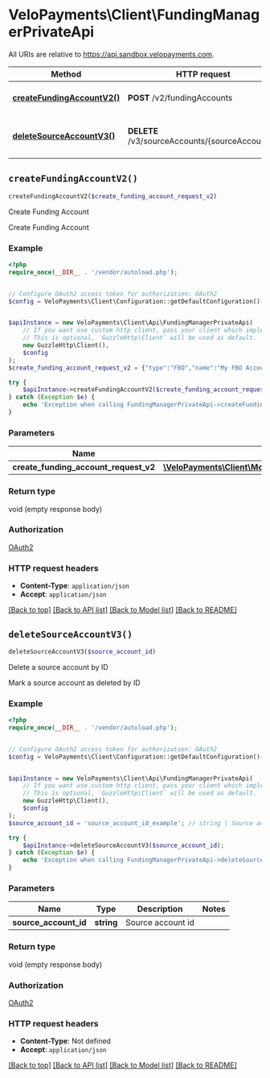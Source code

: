 # VeloPayments\Client\FundingManagerPrivateApi

All URIs are relative to https://api.sandbox.velopayments.com.

Method | HTTP request | Description
------------- | ------------- | -------------
[**createFundingAccountV2()**](FundingManagerPrivateApi.md#createFundingAccountV2) | **POST** /v2/fundingAccounts | Create Funding Account
[**deleteSourceAccountV3()**](FundingManagerPrivateApi.md#deleteSourceAccountV3) | **DELETE** /v3/sourceAccounts/{sourceAccountId} | Delete a source account by ID


## `createFundingAccountV2()`

```php
createFundingAccountV2($create_funding_account_request_v2)
```

Create Funding Account

Create Funding Account

### Example

```php
<?php
require_once(__DIR__ . '/vendor/autoload.php');


// Configure OAuth2 access token for authorization: OAuth2
$config = VeloPayments\Client\Configuration::getDefaultConfiguration()->setAccessToken('YOUR_ACCESS_TOKEN');


$apiInstance = new VeloPayments\Client\Api\FundingManagerPrivateApi(
    // If you want use custom http client, pass your client which implements `GuzzleHttp\ClientInterface`.
    // This is optional, `GuzzleHttp\Client` will be used as default.
    new GuzzleHttp\Client(),
    $config
);
$create_funding_account_request_v2 = {"type":"FBO","name":"My FBO Account","payorId":"ee53e01d-c078-43fd-abd4-47e92f4a06cf","accountName":"My Account Name","accountNumber":1231231234556,"routingNumber":123456789}; // \VeloPayments\Client\Model\CreateFundingAccountRequestV2

try {
    $apiInstance->createFundingAccountV2($create_funding_account_request_v2);
} catch (Exception $e) {
    echo 'Exception when calling FundingManagerPrivateApi->createFundingAccountV2: ', $e->getMessage(), PHP_EOL;
}
```

### Parameters

Name | Type | Description  | Notes
------------- | ------------- | ------------- | -------------
 **create_funding_account_request_v2** | [**\VeloPayments\Client\Model\CreateFundingAccountRequestV2**](../Model/CreateFundingAccountRequestV2.md)|  | [optional]

### Return type

void (empty response body)

### Authorization

[OAuth2](../../README.md#OAuth2)

### HTTP request headers

- **Content-Type**: `application/json`
- **Accept**: `application/json`

[[Back to top]](#) [[Back to API list]](../../README.md#endpoints)
[[Back to Model list]](../../README.md#models)
[[Back to README]](../../README.md)

## `deleteSourceAccountV3()`

```php
deleteSourceAccountV3($source_account_id)
```

Delete a source account by ID

Mark a source account as deleted by ID

### Example

```php
<?php
require_once(__DIR__ . '/vendor/autoload.php');


// Configure OAuth2 access token for authorization: OAuth2
$config = VeloPayments\Client\Configuration::getDefaultConfiguration()->setAccessToken('YOUR_ACCESS_TOKEN');


$apiInstance = new VeloPayments\Client\Api\FundingManagerPrivateApi(
    // If you want use custom http client, pass your client which implements `GuzzleHttp\ClientInterface`.
    // This is optional, `GuzzleHttp\Client` will be used as default.
    new GuzzleHttp\Client(),
    $config
);
$source_account_id = 'source_account_id_example'; // string | Source account id

try {
    $apiInstance->deleteSourceAccountV3($source_account_id);
} catch (Exception $e) {
    echo 'Exception when calling FundingManagerPrivateApi->deleteSourceAccountV3: ', $e->getMessage(), PHP_EOL;
}
```

### Parameters

Name | Type | Description  | Notes
------------- | ------------- | ------------- | -------------
 **source_account_id** | **string**| Source account id |

### Return type

void (empty response body)

### Authorization

[OAuth2](../../README.md#OAuth2)

### HTTP request headers

- **Content-Type**: Not defined
- **Accept**: `application/json`

[[Back to top]](#) [[Back to API list]](../../README.md#endpoints)
[[Back to Model list]](../../README.md#models)
[[Back to README]](../../README.md)
